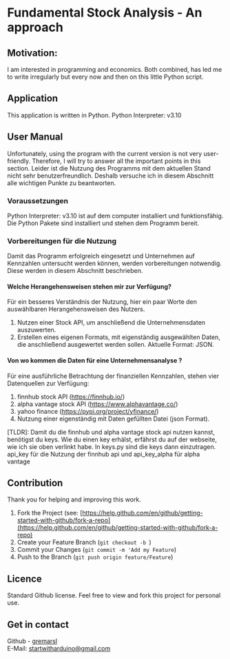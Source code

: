 # Fundamental Stock Analysis - An approach

## Motivation:
I am interested in programming and economics. Both combined, has led me to write irregularly but every now and then on this little Python script.

## Application
This application is written in Python. Python Interpreter: v3.10

## User Manual
Unfortunately, using the program with the current version is not very user-friendly.
Therefore, I will try to answer all the important points in this section.
Leider ist die Nutzung des Programms mit dem aktuellen Stand nicht sehr benutzerfreundlich.
Deshalb versuche ich in diesem Abschnitt alle wichtigen Punkte zu beantworten.

### Voraussetzungen
Python Interpreter: v3.10 ist auf dem computer installiert und funktionsfähig.
Die Python Pakete sind installiert und stehen dem Programm bereit.

### Vorbereitungen für die Nutzung 
Damit das Programm erfolgreich eingesetzt und Unternehmen auf Kennzahlen untersucht werden können, werden vorbereitungen notwendig. 
Diese werden in diesem Abschnitt beschrieben. 

#### Welche Herangehensweisen stehen mir zur Verfügung?
Für ein besseres Verständnis der Nutzung, hier ein paar Worte den auswählbaren Herangehensweisen des Nutzers. 
1. Nutzen einer Stock API, um anschließend die Unternehmensdaten auszuwerten.
2. Erstellen eines eigenen Formats, mit eigenständig ausgewählten Daten, die anschließend ausgewertet werden sollen. Aktuelle Format: JSON.


#### Von wo kommen die Daten für eine Unternehmensanalyse ?
Für eine ausführliche Betrachtung der finanziellen Kennzahlen, stehen vier Datenquellen zur Verfügung: 
1. finnhub stock API  (https://finnhub.io/)
2. alpha vantage stock API (https://www.alphavantage.co/)
3. yahoo finance (https://pypi.org/project/yfinance/)
4. Nutzung einer eigenständig mit Daten gefüllten Datei (json Format).

[TLDR]: Damit du die finnhub und alpha vantage stock api nutzen kannst, benötigst du keys. Wie du einen key erhälst, erfährst du auf der webseite, wie ich sie oben verlinkt habe.
In keys.py sind die keys dann einzutragen. api_key für die Nutzung der finnhub api und api_key_alpha für alpha vantage


## Contribution
Thank you for helping and improving this work. 

1. Fork the Project (see: [https://help.github.com/en/github/getting-started-with-github/fork-a-repo](https://help.github.com/en/github/getting-started-with-github/fork-a-repo)
2. Create your Feature Branch (`git checkout -b `)
3. Commit your Changes (`git commit -m 'Add my Feature`)
4. Push to the Branch (`git push origin feature/Feature`)

## Licence
Standard Github license. Feel free to view and fork this project for personal use.

## Get in contact 
Github - [gremarsl](https://github.com/gremarsl)\
E-Mail:  [startwitharduino@gmail.com ](startwitharduino@gmail.com)